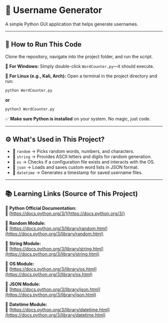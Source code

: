 # 📝 **Username Generator**  

A simple Python GUI application that helps generate usernames.   

---

## 🚀 **How to Run This Code**  

Clone the repository, navigate into the project folder, and run the script.  

📌 **For Windows:** Simply double-click `WordCounter.py`—it should execute.  

📌 **For Linux (e.g., Kali, Arch):** Open a terminal in the project directory and run:  

```bash
python WordCounter.py
```
**or**  
```bash
python3 WordCounter.py
```

✅ **Make sure Python is installed** on your system. No magic, just code.  

---

## ⚙️ **What's Used in This Project?**  

- 🔹 `random` → Picks random words, numbers, and characters.  
- 🔹 `string` → Provides ASCII letters and digits for random generation.  
- 🔹 `os` → Checks if a configuration file exists and interacts with the OS.  
- 🔹 `json` → Loads and saves custom word lists in JSON format.  
- 🔹 `datetime` → Generates a timestamp for saved username files.  

---

## 📚 **Learning Links (Source of This Project)**  

📌 **Python Official Documentation:**  
🔗 [https://docs.python.org/3/](https://docs.python.org/3/)  

📌 **Random Module:**  
🔗 [https://docs.python.org/3/library/random.html](https://docs.python.org/3/library/random.html)  

📌 **String Module:**  
🔗 [https://docs.python.org/3/library/string.html](https://docs.python.org/3/library/string.html)  

📌 **OS Module:**  
🔗 [https://docs.python.org/3/library/os.html](https://docs.python.org/3/library/os.html)  

📌 **JSON Module:**  
🔗 [https://docs.python.org/3/library/json.html](https://docs.python.org/3/library/json.html)  

📌 **Datetime Module:**  
🔗 [https://docs.python.org/3/library/datetime.html](https://docs.python.org/3/library/datetime.html)  
```
